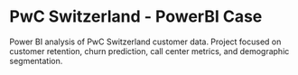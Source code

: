 # PwC Switzerland - PowerBI Case
Power BI analysis of PwC Switzerland customer data. Project focused on customer retention, churn prediction, call center metrics, and demographic segmentation.
